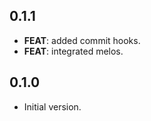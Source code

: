 ## 0.1.1

 - **FEAT**: added commit hooks.
 - **FEAT**: integrated melos.

## 0.1.0

- Initial version.
